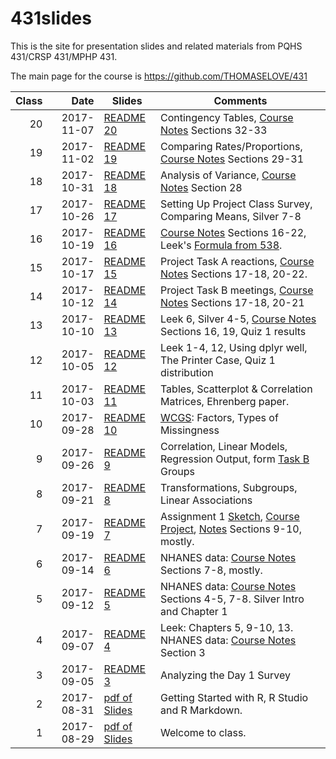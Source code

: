 # 431slides
This is the site for presentation slides and related materials from PQHS 431/CRSP 431/MPHP 431.

The main page for the course is https://github.com/THOMASELOVE/431

Class | Date | Slides | Comments
-----:| -----------------: | ------------------- | ------------------------
20 | 2017-11-07 | [README 20](https://github.com/THOMASELOVE/431slides/blob/master/class_20/README.md) | Contingency Tables, [Course Notes](https://thomaselove.github.io/431notes/) Sections 32-33
19 | 2017-11-02 | [README 19](https://github.com/THOMASELOVE/431slides/blob/master/class_19/README.md) | Comparing Rates/Proportions, [Course Notes](https://thomaselove.github.io/431notes/) Sections 29-31
18 | 2017-10-31 | [README 18](https://github.com/THOMASELOVE/431slides/blob/master/class_18/README.md) | Analysis of Variance, [Course Notes](https://thomaselove.github.io/431notes/) Section 28
17 | 2017-10-26 | [README 17](https://github.com/THOMASELOVE/431slides/blob/master/class_17/README.md) | Setting Up Project Class Survey, Comparing Means, Silver 7-8
16 | 2017-10-19 | [README 16](https://github.com/THOMASELOVE/431slides/blob/master/class_16/README.md) | [Course Notes](https://thomaselove.github.io/431notes/) Sections 16-22, Leek's [Formula from 538](https://fivethirtyeight.com/features/a-formula-for-decoding-health-news/).
15 | 2017-10-17 | [README 15](https://github.com/THOMASELOVE/431slides/blob/master/class_15/README.md) | Project Task A reactions, [Course Notes](https://thomaselove.github.io/431notes/) Sections 17-18, 20-22.
14 | 2017-10-12 | [README 14](https://github.com/THOMASELOVE/431slides/blob/master/class_14/README.md) | Project Task B meetings, [Course Notes](https://thomaselove.github.io/431notes/) Sections 17-18, 20-21
13 | 2017-10-10 | [README 13](https://github.com/THOMASELOVE/431slides/blob/master/class_13/README.md) | Leek 6, Silver 4-5, [Course Notes](https://thomaselove.github.io/431notes/) Sections 16, 19, Quiz 1 results
12 | 2017-10-05 | [README 12](https://github.com/THOMASELOVE/431slides/blob/master/class_12/README.md) | Leek 1-4, 12, Using dplyr well, The Printer Case, Quiz 1 distribution
11 | 2017-10-03 | [README 11](https://github.com/THOMASELOVE/431slides/blob/master/class_11/README.md) | Tables, Scatterplot & Correlation Matrices, Ehrenberg paper.
10 | 2017-09-28 | [README 10](https://github.com/THOMASELOVE/431slides/blob/master/class_10/README.md) | [WCGS](https://thomaselove.github.io/431notes/the-western-collaborative-group-study.html): Factors, Types of Missingness
9 | 2017-09-26 | [README 9](https://github.com/THOMASELOVE/431slides/blob/master/class_09/README.md) | Correlation, Linear Models,  Regression Output, form [Task B](https://github.com/THOMASELOVE/431project/tree/master/TaskB) Groups
8 | 2017-09-21 | [README 8](https://github.com/THOMASELOVE/431slides/blob/master/class_08/README.md) | Transformations, Subgroups, Linear Associations
7 | 2017-09-19 | [README 7](https://github.com/THOMASELOVE/431slides/blob/master/class_07/README.md) | Assignment 1 [Sketch](https://github.com/THOMASELOVE/431homework/blob/master/HW1/README.md), [Course Project](https://github.com/THOMASELOVE/431project), [Notes](https://thomaselove.github.io/431notes/) Sections 9-10, mostly. 
6 | 2017-09-14 | [README 6](https://github.com/THOMASELOVE/431slides/blob/master/class_06/README.md) | NHANES data: [Course Notes](https://thomaselove.github.io/431notes/) Sections 7-8, mostly. 
5 | 2017-09-12 | [README 5](https://github.com/THOMASELOVE/431slides/blob/master/class_05/README.md) | NHANES data: [Course Notes](https://thomaselove.github.io/431notes/) Sections 4-5, 7-8. Silver Intro and Chapter 1
4 | 2017-09-07 | [README 4](https://github.com/THOMASELOVE/431slides/blob/master/class_04/README.md) | Leek: Chapters 5, 9-10, 13. NHANES data: [Course Notes](https://thomaselove.github.io/431notes/) Section 3
3 | 2017-09-05 | [README 3](https://github.com/THOMASELOVE/431slides/blob/master/class_03/README.md) | Analyzing the Day 1 Survey
2 | 2017-08-31 | [pdf of Slides](https://github.com/THOMASELOVE/431slides/blob/master/class_01/431_2017_class-02-slides.pdf) | Getting Started with R, R Studio and R Markdown.
1 | 2017-08-29 | [pdf of Slides](https://github.com/THOMASELOVE/431slides/blob/master/class_01/431_2017_class-01-slides.pdf) | Welcome to class.


